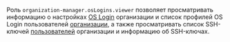 Роль `organization-manager.osLogins.viewer` позволяет просматривать информацию о настройках [OS Login](../../../organization/concepts/os-login.md) организации и список профилей OS Login пользователей [организации](../../../organization/concepts/organization.md), а также просматривать список SSH-ключей [пользователей](../../../overview/roles-and-resources.md#users) организации и информацию об SSH-ключах.
